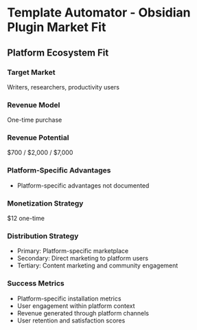 # Template Automator - Obsidian Plugin Market Fit

## Platform Ecosystem Fit

### Target Market
Writers, researchers, productivity users

### Revenue Model
One-time purchase

### Revenue Potential
$700 / $2,000 / $7,000

### Platform-Specific Advantages
- Platform-specific advantages not documented

### Monetization Strategy
$12 one-time

### Distribution Strategy
- Primary: Platform-specific marketplace
- Secondary: Direct marketing to platform users
- Tertiary: Content marketing and community engagement

### Success Metrics
- Platform-specific installation metrics
- User engagement within platform context
- Revenue generated through platform channels
- User retention and satisfaction scores
